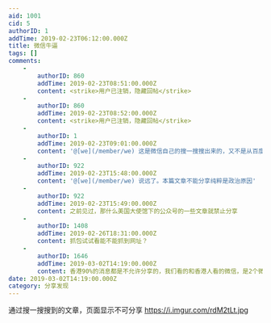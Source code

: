 ```yaml
---
aid: 1001
cid: 5
authorID: 1
addTime: 2019-02-23T06:12:00.000Z
title: 微信牛逼
tags: []
comments:
    -
        authorID: 860
        addTime: 2019-02-23T08:51:00.000Z
        content: <strike>用户已注销，隐藏回帖</strike>
    -
        authorID: 860
        addTime: 2019-02-23T08:52:00.000Z
        content: <strike>用户已注销，隐藏回帖</strike>
    -
        authorID: 1
        addTime: 2019-02-23T09:01:00.000Z
        content: '@[we](/member/we) 这是微信自己的搜一搜搜出来的，又不是从百度里搜的。'
    -
        authorID: 922
        addTime: 2019-02-23T15:48:00.000Z
        content: '@[we](/member/we) 说远了。本篇文章不能分享纯粹是政治原因'
    -
        authorID: 922
        addTime: 2019-02-23T15:49:00.000Z
        content: 之前见过，那什么美国大使馆下的公众号的一些文章就禁止分享
    -
        authorID: 1408
        addTime: 2019-02-26T18:31:00.000Z
        content: 抓包试试看能不能抓到网址？
    -
        authorID: 1646
        addTime: 2019-03-02T14:19:00.000Z
        content: 香港90%的消息都是不允许分享的，我们看的和香港人看的微信，是2个微信
date: 2019-03-02T14:19:00.000Z
category: 分享发现
---
```


通过搜一搜搜到的文章，页面显示不可分享 https://i.imgur.com/rdM2tLt.jpg

